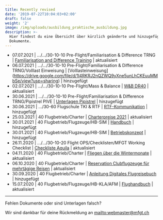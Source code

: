 ```yaml
---
title: Recently revised
date: '2019-07-22T10:04:03+02:00'
draft: false
weight: '2'
image: /img/uploads/ausbildung_praktische_ausbildung.jpg
description: >-
  Hier findest du eine Übersicht über kürzlich geänderte und hinzugefügte
  Dokumente.
---
```

* 07.07.2021 | .../.../30-10-10 Pre-Flight/Familiarisation & Difference TRNG | [Familiarisation and Difference Training](https://drive.google.com/file/d/1vdwqTvfX290SYWCNW-PJRjaLL_vrTIRE/view?usp=sharing) | aktualisiert
* 06.07.2021 | .../.../30-10-10 Pre-Flight/Familiarisation & Difference TRNG/Volllast Einweisung | [Volllasteinweisung] (https://drive.google.com/file/d/1l4RKRJ2nQZWQ9yXne5unLhCKEuuMMbSe/view?usp=sharing) | hinzugefügt
* 02.07.2021 | .../.../30-10-10 Pre-Flight/Mass & Balance | [W&B DR40](https://drive.google.com/file/d/1zGspYrrvaRJce-UFmudhsOJkk4eGgvB7/view?usp=sharing) | aktualisiert
* 30.06.2021 | .../.../30-10-10 Pre-Flight/Familiarisation & Difference TRNG/Pipistrel PIVE | [Unterlagen Pipistrel](https://drive.google.com/drive/folders/1pU0ddjTRmQUX7f2CCeyTC-X5BlE_QUYY) | hinzugefügt 
* 30.06.2021 | .../30-60 Flugschule TKI & RTF | [RTF-Kommunikation](https://drive.google.com/file/d/1tIbRU546ARk6ORjvwwh3Sd3GYss0qvgo/view?usp=sharing) | hinzugefügt
* 25.03.2021 | 40 Flugbetrieb/Charter | [Charterpreise 2021](https://drive.google.com/file/d/1-sEQ5dfVikwHC0v7pn7V4ZGNiYnLyaBF/view?usp=sharing) | aktualisiert
* 30.01.2021 | 40 Flugbetrieb/Flugzeuge/HB-SIM | [Handbuch](https://drive.google.com/file/d/11Ew3q8-Peim0IYKEKpJYUfL4uB_n1KOz/view?usp=sharing) | hinzugefügt
* 30.01.2021 | 40 Flugbetrieb/Flugzeuge/HB-SIM | [Betriebskonzept](https://drive.google.com/file/d/1ny5bcvHlCNwoFvoq-7rP2PWuG1qgL4uX/view?usp=sharing) | hinzugefügt
* 26.11.2020 | .../.../30-10-20 Flight OPS/Checklisten/MFGT Working Checklist | [Checkliste Aquila](https://drive.google.com/file/d/167KZCNrE-QkCMhoGO7Bx5vYNTcZQPoPv/view?usp=sharing) | aktualisiert
* 04.11.2020 | 40 Flugbetrieb/Charter | [Fliegen über die Wintermonate](https://drive.google.com/file/d/1DtWNfvKCjlgSmEfxhlReC2Gcr6wHW0tk/view?usp=sharing) | aktualisiert
* 06.10.2020 | 40 Flugbetrieb/Charter | [Reservation Clubflugzeuge für mehrtägige Reisen](https://drive.google.com/file/d/1auVVBVUwb5MCmHcez_vhsS8L_wqkmunK/view?usp=sharing) | aktualisiert
* 30.09.2020 | 40 Flugbetrieb/Charter | [Anleitung Digitales Flugreisebuch](https://drive.google.com/file/d/1vVqRyNROSc_pzuQqnVUy4mka-3yVGpfy/view?usp=sharing) | hinzugefügt
* 15.07.2020 | 40 Flugbetrieb/Flugzeuge/HB-KLA/AFM | [Flughandbuch](https://drive.google.com/file/d/1BgttF0evePCDUFokpiqq4GCM6H9rD1FM/view?usp=sharing) | aktualisiert

<hr>

Fehlen Dokumente oder sind Unterlagen falsch? 

Wir sind dankbar für deine Rückmeldung an <mailto:webmaster@mfgt.ch>
